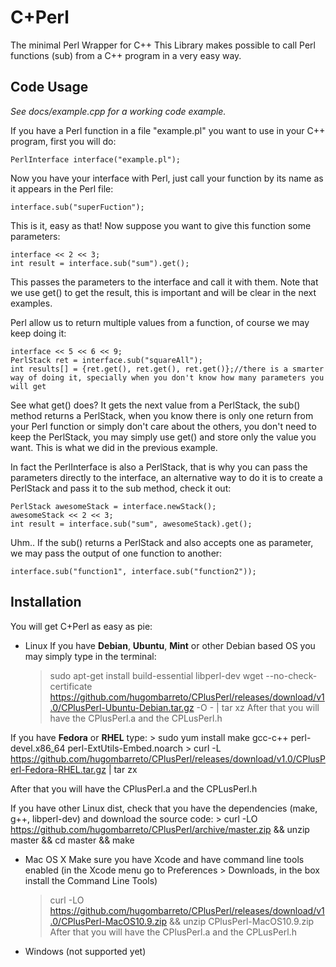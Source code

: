 C+Perl
======

The minimal Perl Wrapper for C++
This Library makes possible to call Perl functions (sub) from a C++ program in a very easy way.

Code Usage 
----------
*See docs/example.cpp for a working code example.*

If you have a Perl function in a file "example.pl" you want to use in your C++ program, first you will do:

	PerlInterface interface("example.pl");

Now you have your interface with Perl, just call your function by its name as it appears in the Perl file:

	interface.sub("superFuction");

This is it, easy as that!
Now suppose you want to give this function some parameters:

	interface << 2 << 3;
	int result = interface.sub("sum").get();

This passes the parameters to the interface and call it with them. Note that we use get() to get the result, this is important and will be clear in the next examples.

Perl allow us to return multiple values from a function, of course we may keep doing it:

	interface << 5 << 6 << 9;
	PerlStack ret = interface.sub("squareAll");
	int results[] = {ret.get(), ret.get(), ret.get()};//there is a smarter way of doing it, specially when you don't know how many parameters you will get

See what get() does? It gets the next value from a PerlStack, the sub() method returns a PerlStack, when you know there is only one return from your Perl function or simply don't care about the others, you don't need to keep the PerlStack, you may simply use get() and store only the value you want. This is what we did in the previous example.

In fact the PerlInterface is also a PerlStack, that is why you can pass the parameters directly to the interface, an alternative way to do it is to create a PerlStack and pass it to the sub method, check it out:

	PerlStack awesomeStack = interface.newStack();
	awesomeStack << 2 << 3;
	int result = interface.sub("sum", awesomeStack).get();

Uhm.. If the sub() returns a PerlStack and also accepts one as parameter, we may pass the output of one function to another:

	interface.sub("function1", interface.sub("function2"));


Installation
------------
You will get C+Perl as easy as pie:
* Linux
If you have **Debian**, **Ubuntu**, **Mint** or other Debian based OS you may simply type in the terminal:
	> sudo apt-get install build-essential libperl-dev
	> wget --no-check-certificate https://github.com/hugombarreto/CPlusPerl/releases/download/v1.0/CPlusPerl-Ubuntu-Debian.tar.gz -O - | tar xz
After that you will have the CPlusPerl.a and the CPLusPerl.h

If you have **Fedora** or **RHEL** type:
	> sudo yum install make gcc-c++ perl-devel.x86_64 perl-ExtUtils-Embed.noarch
	> curl -L https://github.com/hugombarreto/CPlusPerl/releases/download/v1.0/CPlusPerl-Fedora-RHEL.tar.gz | tar zx

After that you will have the CPlusPerl.a and the CPLusPerl.h

If you have other Linux dist, check that you have the dependencies (make, g++, libperl-dev) and download the source code:
	> curl -LO https://github.com/hugombarreto/CPlusPerl/archive/master.zip && unzip master && cd master && make


* Mac OS X
Make sure you have Xcode and have command line tools enabled (in the Xcode menu go to Preferences > Downloads, in the box install the Command Line Tools)
	> curl -LO https://github.com/hugombarreto/CPlusPerl/releases/download/v1.0/CPlusPerl-MacOS10.9.zip && unzip CPlusPerl-MacOS10.9.zip
After that you will have the CPlusPerl.a and the CPLusPerl.h

* Windows (not supported yet)

	

